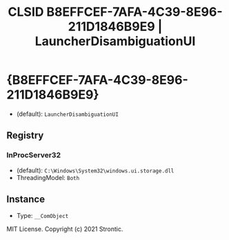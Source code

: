 ﻿---
title: "CLSID B8EFFCEF-7AFA-4C39-8E96-211D1846B9E9 | LauncherDisambiguationUI"
excerpt: What is COM-Object CLSID B8EFFCEF-7AFA-4C39-8E96-211D1846B9E9?
---

# {B8EFFCEF-7AFA-4C39-8E96-211D1846B9E9}

* (default): `LauncherDisambiguationUI`

## Registry


### InProcServer32

* (default): `C:\Windows\System32\windows.ui.storage.dll`
* ThreadingModel: `Both`

## Instance

* Type: `__ComObject`

MIT License. Copyright (c) 2021 Strontic.


